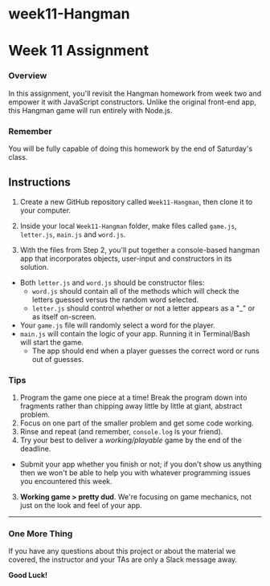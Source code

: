 # week11-Hangman
# Week 11 Assignment

### Overview
In this assignment, you'll revisit the Hangman homework from week two and empower it with JavaScript constructors. Unlike the original front-end app, this Hangman game will run entirely with Node.js.

### Remember

You will be fully capable of doing this homework by the end of Saturday's class.

## Instructions
1. Create a new GitHub repository called `Week11-Hangman`, then clone it to your computer.

2. Inside your local `Week11-Hangman` folder, make files called `game.js`, `letter.js`, `main.js` and `word.js`.

3. With the files from Step 2, you'll put together a console-based hangman app that incorporates objects, user-input and constructors in its solution.
  * Both `letter.js` and `word.js` should be constructor files:
    * `word.js` should contain all of the methods which will check the letters guessed versus the random word selected.
    * `letter.js` should control whether or not a letter appears as a "_" or as itself on-screen.
  * Your `game.js` file will randomly select a word for the player.
  * `main.js` will contain the logic of your app. Running it in Terminal/Bash will start the game.
    * The app should end when a player guesses the correct word or runs out of guesses.

### Tips

1. Program the game one piece at a time! Break the program down into fragments rather than chipping away little by little at giant, abstract problem. 
  1. Focus on one part of the smaller problem and get some code working. 
  2. Rinse and repeat (and remember, `console.log` is your friend).
2. Try your best to deliver a *working/playable* game by the end of the deadline. 
  * Submit your app whether you finish or not; if you don't show us anything then we won't be able to help you with whatever programming issues you encountered this week.
3. **Working game > pretty dud**. We're focusing on game mechanics, not just on the look and feel of your app.

-------
### One More Thing
If you have any questions about this project or about the material we covered, the instructor and your TAs are only a Slack message away.

**Good Luck!**
